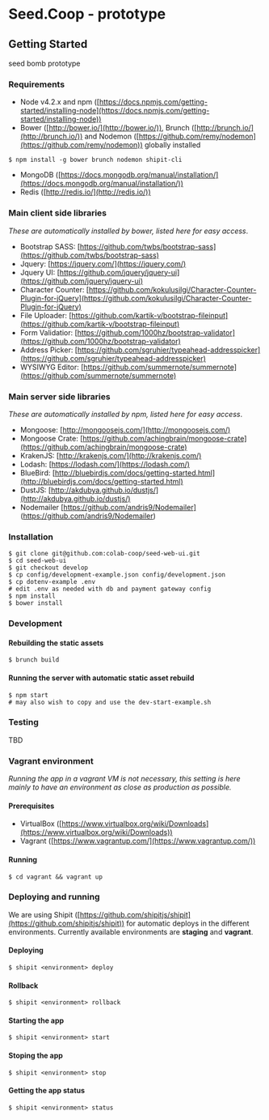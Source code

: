 # Seed.Coop - prototype

## Getting Started

seed bomb prototype

### Requirements

* Node v4.2.x and npm ([https://docs.npmjs.com/getting-started/installing-node](https://docs.npmjs.com/getting-started/installing-node))
* Bower ([http://bower.io/](http://bower.io/)), Brunch ([http://brunch.io/](http://brunch.io/)) and Nodemon ([https://github.com/remy/nodemon](https://github.com/remy/nodemon)) globally installed
```
$ npm install -g bower brunch nodemon shipit-cli
```
* MongoDB ([https://docs.mongodb.org/manual/installation/](https://docs.mongodb.org/manual/installation/))
* Redis ([http://redis.io/](http://redis.io/))

### Main client side libraries
_These are automatically installed by bower, listed here for easy access_.

* Bootstrap SASS: [https://github.com/twbs/bootstrap-sass](https://github.com/twbs/bootstrap-sass)
* Jquery: [https://jquery.com/](https://jquery.com/)
* Jquery UI: [https://github.com/jquery/jquery-ui](https://github.com/jquery/jquery-ui)
* Character Counter: [https://github.com/kokulusilgi/Character-Counter-Plugin-for-jQuery](https://github.com/kokulusilgi/Character-Counter-Plugin-for-jQuery)
* File Uploader: [https://github.com/kartik-v/bootstrap-fileinput](https://github.com/kartik-v/bootstrap-fileinput)
* Form Validatior: [https://github.com/1000hz/bootstrap-validator](https://github.com/1000hz/bootstrap-validator)
* Address Picker: [https://github.com/sgruhier/typeahead-addresspicker](https://github.com/sgruhier/typeahead-addresspicker)
* WYSIWYG Editor: [https://github.com/summernote/summernote](https://github.com/summernote/summernote)

### Main server side libraries
_These are automatically installed by npm, listed here for easy access_.

* Mongoose: [http://mongoosejs.com/](http://mongoosejs.com/)
* Mongoose Crate: [https://github.com/achingbrain/mongoose-crate](https://github.com/achingbrain/mongoose-crate)
* KrakenJS: [http://krakenjs.com/](http://krakenjs.com/)
* Lodash: [https://lodash.com/](https://lodash.com/)
* BlueBird: [http://bluebirdjs.com/docs/getting-started.html](http://bluebirdjs.com/docs/getting-started.html)
* DustJS: [http://akdubya.github.io/dustjs/](http://akdubya.github.io/dustjs/)
* Nodemailer [https://github.com/andris9/Nodemailer] (https://github.com/andris9/Nodemailer)

### Installation
```
$ git clone git@github.com:colab-coop/seed-web-ui.git
$ cd seed-web-ui
$ git checkout develop
$ cp config/development-example.json config/development.json
$ cp dotenv-example .env
# edit .env as needed with db and payment gateway config
$ npm install
$ bower install
```

### Development
#### Rebuilding the static assets
```
$ brunch build
```

#### Running the server with automatic static asset rebuild
```
$ npm start
# may also wish to copy and use the dev-start-example.sh
```

### Testing

TBD

### Vagrant environment
_Running the app in a vagrant VM is not necessary, this setting is here mainly to have an environment as close as production as possible._
#### Prerequisites
* VirtualBox ([https://www.virtualbox.org/wiki/Downloads](https://www.virtualbox.org/wiki/Downloads))
* Vagrant ([https://www.vagrantup.com/](https://www.vagrantup.com/))

#### Running
```
$ cd vagrant && vagrant up
```

### Deploying and running
We are using Shipit ([https://github.com/shipitjs/shipit](https://github.com/shipitjs/shipit)) for automatic deploys in the different environments.
Currently available environments are __staging__ and __vagrant__.

#### Deploying
```
$ shipit <environment> deploy
```
#### Rollback
```
$ shipit <environment> rollback
```

#### Starting the app
```
$ shipit <environment> start
```

#### Stoping the app
```
$ shipit <environment> stop
```

#### Getting the app status
```
$ shipit <environment> status
```
